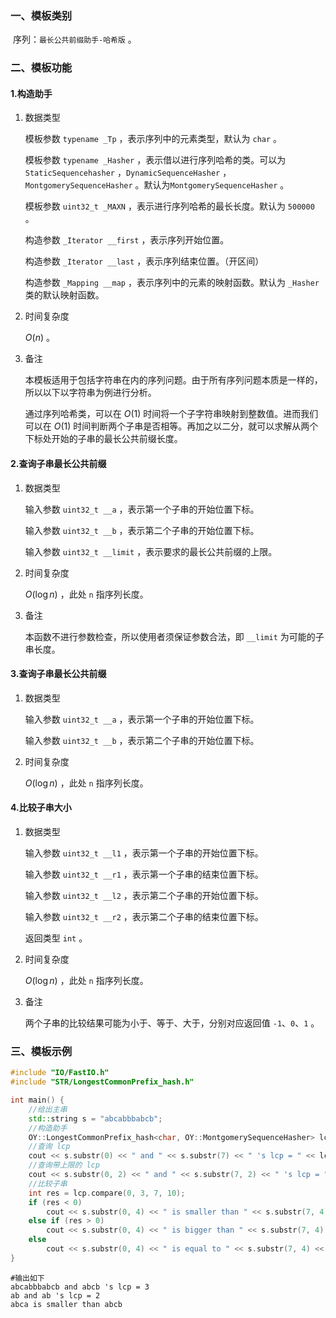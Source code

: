 ### 一、模板类别

​	序列：`最长公共前缀助手-哈希版` 。

### 二、模板功能

#### 1.构造助手

1. 数据类型

   模板参数 `typename _Tp` ，表示序列中的元素类型，默认为 `char` 。

   模板参数 `typename _Hasher` ，表示借以进行序列哈希的类。可以为 `StaticSequencehasher` ，`DynamicSequenceHasher` ，`MontgomerySequenceHasher` 。默认为`MontgomerySequenceHasher` 。

   模板参数 `uint32_t _MAXN` ，表示进行序列哈希的最长长度。默认为 `500000` 。

   构造参数 `_Iterator __first` ，表示序列开始位置。

   构造参数 `_Iterator __last` ，表示序列结束位置。（开区间）

   构造参数 `_Mapping __map` ，表示序列中的元素的映射函数。默认为 `_Hasher` 类的默认映射函数。

2. 时间复杂度

   $O(n)$ 。

3. 备注

   本模板适用于包括字符串在内的序列问题。由于所有序列问题本质是一样的，所以以下以字符串为例进行分析。

   通过序列哈希类，可以在 $O(1)$ 时间将一个子字符串映射到整数值。进而我们可以在 $O(1)$ 时间判断两个子串是否相等。再加之以二分，就可以求解从两个下标处开始的子串的最长公共前缀长度。

#### 2.查询子串最长公共前缀

1. 数据类型

   输入参数 `uint32_t __a` ，表示第一个子串的开始位置下标。

   输入参数 `uint32_t __b` ，表示第二个子串的开始位置下标。

   输入参数 `uint32_t __limit` ，表示要求的最长公共前缀的上限。

2. 时间复杂度

   $O(\log n)$ ，此处 `n` 指序列长度。

3. 备注

   本函数不进行参数检查，所以使用者须保证参数合法，即 `__limit` 为可能的子串长度。

#### 3.查询子串最长公共前缀

1. 数据类型

   输入参数 `uint32_t __a` ，表示第一个子串的开始位置下标。

   输入参数 `uint32_t __b` ，表示第二个子串的开始位置下标。

2. 时间复杂度

   $O(\log n)$ ，此处 `n` 指序列长度。

#### 4.比较子串大小

1. 数据类型

   输入参数 `uint32_t __l1` ，表示第一个子串的开始位置下标。

   输入参数 `uint32_t __r1` ，表示第一个子串的结束位置下标。

   输入参数 `uint32_t __l2` ，表示第二个子串的开始位置下标。

   输入参数 `uint32_t __r2` ，表示第二个子串的结束位置下标。

   返回类型 `int` 。

2. 时间复杂度

   $O(\log n)$ ，此处 `n` 指序列长度。

3. 备注

   两个子串的比较结果可能为小于、等于、大于，分别对应返回值 `-1`、`0`、`1` 。


### 三、模板示例

```c++
#include "IO/FastIO.h"
#include "STR/LongestCommonPrefix_hash.h"

int main() {
    //给出主串
    std::string s = "abcabbbabcb";
    //构造助手
    OY::LongestCommonPrefix_hash<char, OY::MontgomerySequenceHasher> lcp(s.begin(), s.end());
    //查询 lcp
    cout << s.substr(0) << " and " << s.substr(7) << " 's lcp = " << lcp.lcp(0, 7) << endl;
    //查询带上限的 lcp
    cout << s.substr(0, 2) << " and " << s.substr(7, 2) << " 's lcp = " << lcp.lcp(0, 7, 2) << endl;
    //比较子串
    int res = lcp.compare(0, 3, 7, 10);
    if (res < 0)
        cout << s.substr(0, 4) << " is smaller than " << s.substr(7, 4) << endl;
    else if (res > 0)
        cout << s.substr(0, 4) << " is bigger than " << s.substr(7, 4) << endl;
    else
        cout << s.substr(0, 4) << " is equal to " << s.substr(7, 4) << endl;
}
```

```
#输出如下
abcabbbabcb and abcb 's lcp = 3
ab and ab 's lcp = 2
abca is smaller than abcb

```

